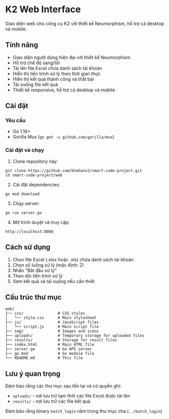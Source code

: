 # K2  Web Interface

Giao diện web cho công cụ K2  với thiết kế Neumorphism, hỗ trợ cả desktop và mobile.

## Tính năng

- Giao diện người dùng hiện đại với thiết kế Neumorphism
- Hỗ trợ chế độ sáng/tối
- Tải lên file Excel chứa danh sách tài khoản
- Hiển thị tiến trình xử lý theo thời gian thực
- Hiển thị kết quả thành công và thất bại
- Tải xuống file kết quả
- Thiết kế responsive, hỗ trợ cả desktop và mobile

## Cài đặt

### Yêu cầu

- Go 1.16+
- Gorilla Mux (`go get -u github.com/gorilla/mux`)

### Cài đặt và chạy

1. Clone repository này:
```
git clone https://github.com/khahanv2/smart-code-project.git
cd smart-code-project/web
```

2. Cài đặt dependencies:
```
go mod download
```

3. Chạy server:
```
go run server.go
```

4. Mở trình duyệt và truy cập:
```
http://localhost:8080
```

## Cách sử dụng

1. Chọn file Excel (.xlsx hoặc .xls) chứa danh sách tài khoản
2. Chọn số luồng xử lý (mặc định: 2)
3. Nhấn "Bắt đầu xử lý"
4. Theo dõi tiến trình xử lý
5. Xem kết quả và tải xuống nếu cần thiết

## Cấu trúc thư mục

```
web/
├── css/               # CSS styles
│   └── style.css      # Main stylesheet
├── js/                # JavaScript files
│   └── script.js      # Main script file
├── img/               # Images and icons
├── uploads/           # Temporary storage for uploaded files
├── results/           # Storage for result files
├── index.html         # Main HTML file
├── server.go          # Go API server
├── go.mod             # Go module file
└── README.md          # This file
```

## Lưu ý quan trọng

Đảm bảo rằng các thư mục sau tồn tại và có quyền ghi:
- `uploads/` - nơi lưu trữ tạm thời các file Excel được tải lên
- `results/` - nơi lưu trữ các file kết quả

Đảm bảo rằng binary `batch_login` nằm trong thư mục cha (`../batch_login`) 